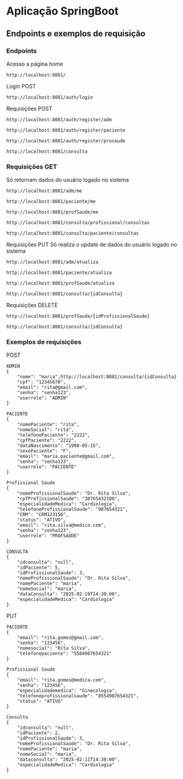 # Aplicação SpringBoot

## Endpoints e exemplos de requisição

### Endpoints

Acesso a página home
```
http://localhost:8081/
```

Login POST
```
http://localhost:8081/auth/login
```

Requisições POST
```
http://localhost:8081/auth/register/adm
```
```
http://localhost:8081/auth/register/paciente
```
```
http://localhost:8081/auth/register/prosaude
```
```
http://localhost:8081/consulta
```

### Requisições GET
Só retornam dados do usuário logado no sistema

```
http://localhost:8081/adm/me
```
```
http://localhost:8081/paciente/me
```
```
http://localhost:8081/profSaude/me
```
```
http://localhost:8081/consulta/profissional/consultas
```
```
http://localhost:8081/consulta/paciente/consultas
```

Requisições PUT
Só realiza o update de dados do usuário logado no sistema

```
http://localhost:8081/adm/atualiza
```
```
http://localhost:8081/paciente/atualiza
```
```
http://localhost:8081/profSaude/atualiza
```
```
http://localhost:8081/consulta/{idConsulta}
```

Requisições DELETE

```
http://localhost:8081/profSaude/{idProfissionalSaude}
```
```
http://localhost:8081/consulta/{idConsulta}
```
### Exemplos de requisições

POST

````angular2html
ADMIN
{
	"nome": "maria",http://localhost:8081/consulta/{idConsulta}
	"cpf": "12345678",
	"email": "rita@gmail.com",
	"senha": "senha123",
	"userrole": "ADMIN"
}
````
````angular2html
PACIENTE
{
    "nomePaciente": "rita",
    "nomeSocial": "rita",
    "telefonePaciente": "2222",
    "cpfPaciente": "2222",
    "dataNascimento": "1990-05-15",
    "sexoPaciente": "F",
    "email": "maria.paciente@gmail.com",
    "senha": "senha123",
    "userrole": "PACIENTE"
}
````
````angular2html
Profissional Saude
{
    "nomeProfissionalSaude": "Dr. Rita Silva",
    "cpfProfissionalSaude": "38765432100",
    "especialidadeMedica": "Cardiologia",
    "telefoneProfissionalSaude": "987654321",
    "CRM": "CRM123156",
    "status": "ATIVO",
    "email": "rita.silva@medico.com",
    "senha": "senha123",
    "userrole": "PROFSAUDE"
}
````
````angular2html
CONSULTA
{
    "idconsulta": "null",
    "idPaciente": 5,
    "idProfissionalSaude": 3,
    "nomeProfissionalSaude": "Dr. Rita Silva",
    "nomePaciente": "maria",
    "nomeSocial": "maria",
    "dataConsulta": "2025-02-19T14:30:00",
    "especialidadeMedica": "Cardiologia"
}
````

PUT
````angular2html
PACIENTE
{
    "email": "rita.gomes@gmail.com",
    "senha": "123456",
    "nomesocial": "Rita Silva",
    "telefonepaciente": "5584987654321"
}
````
````angular2html
Profissional Saude
{
    "email": "rita.gomes@medica.com",
    "senha": "123456",
    "especialidademedica": "Ginecologia",
    "telefoneprofissionalsaude": "8554987654321",
    "status": "ATIVO"
}
````
````angular2html
Consulta
{
    "idconsulta": "null",
    "idPaciente": 2,
    "idProfissionalSaude": 3,
    "nomeProfissionalSaude": "Dr. Rita Silva",
    "nomePaciente": "maria",
    "nomeSocial": "maria",
    "dataconsulta": "2025-02-11T14:30:00",
    "especialidadeMedica": "Cardiologia"
}
````